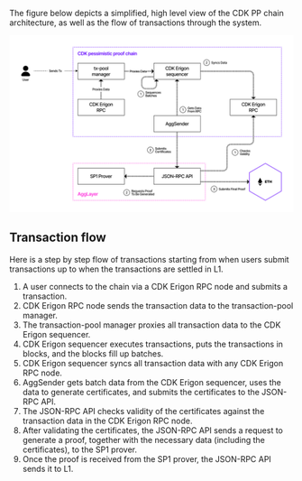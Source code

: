 The figure below depicts a simplified, high level view of the CDK PP chain architecture, as well as the flow of transactions through the system.

![Figure: CDK PP Architecture](../../img/cdk/CDK-pessimistic-proof-chain.jpg)

## Transaction flow

Here is a step by step flow of transactions starting from when users submit transactions up to when the transactions are settled in L1.

1. A user connects to the chain via a CDK Erigon RPC node and submits a transaction.
2. CDK Erigon RPC node sends the transaction data to the transaction-pool manager.
3. The transaction-pool manager proxies all transaction data to the CDK Erigon sequencer.
4. CDK Erigon sequencer executes transactions, puts the transactions in blocks, and the blocks fill up batches. 
5. CDK Erigon sequencer syncs all transaction data with any CDK Erigon RPC node.
6. AggSender gets batch data from the CDK Erigon sequencer, uses the data to generate certificates, and submits the certificates to the JSON-RPC API.
7. The JSON-RPC API checks validity of the certificates against the transaction data in the CDK Erigon RPC node.
8. After validating the certificates, the JSON-RPC API sends a request to generate a proof, together with the necessary data (including the certificates), to the SP1 prover. 
9. Once the proof is received from the SP1 prover, the JSON-RPC API sends it to L1.